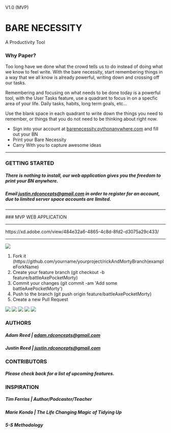 V1.0 (MVP)

# BARE NECESSITY
A Productivity Tool
                                                     
### Why Paper?
<p>Too long have we done what the crowd tells us to do instead of doing what we know to feel write. With the bare necessity, start remembering things in a way that we all know is already powerful, writing down and crossing off our tasks.</p>
<p>Remembering and focusing on what needs to be done today is a powerful tool, with the User Tasks feature, use a quadrant to focus in on a specfic area of your life. Daily tasks, habits, long term goals, etc...</p>
<p>Use the blank space in each quadrant to write down the things you need to remember, or things that you do not need to be thinking about right now.</p>

<ul>
  <li>Sign into your account at <a href="http://barenecessity.pythonanywhere.com">barenecessity.pythonanywhere.com</a> and fill out your BN</li>
  <li>Print your Bare Necessity</li>
  <li>Carry With you to capture awesome ideas</li>
</ul>


<hr>

### GETTING STARTED
##### There is nothing to install, our web application gives you the freedom to print your BN anywhere.
##### Email justin.rdconcepts@gmail.com in order to register for an account, due  to limited server space accounts are limited.


<hr>
### MVP WEB APPLICATION
<hr>
https://xd.adobe.com/view/484e32a6-4865-4c8d-8fd2-d3075a29c433/
<hr>

<img src="http://rdconcepts.design/wp-content/uploads/2017/08/BareReadMe-01-2.png"/>

<ol>
  <li>Fork it (https://github.com/yourname/yourproject/rickAndMortyBranch(exampleForkName)</li>
  <li>Create your feature branch (git checkout -b feature/battleAxePocketMorty)</li>
  <li>Commit your changes (git commit -am 'Add some battleAxePocketMorty')</li>
  <li>Push to the branch (git push origin feature/battleAxePocketMorty)</li>
  <li>Create a new Pull Request</li>
</ol>

<img style="width=25" src="http://rdconcepts.design/wp-content/uploads/2017/08/code_icons-01-1.png"/>
<img src="http://rdconcepts.design/wp-content/uploads/2017/08/icons-02.png"/>
<img src="http://rdconcepts.design/wp-content/uploads/2017/08/code_icons-05.png"/>
<img src="http://rdconcepts.design/wp-content/uploads/2017/08/icons-03.png"/>
<img src="http://rdconcepts.design/wp-content/uploads/2017/08/code_icons-04.png"/>

### AUTHORS
##### Adam Reed | adam.rdconcepts@gmail.com
##### Justin Reed | justin.rdconcepts@gmail.com

### CONTRIBUTORS
##### Please check back for a list of upcoming features.

### INSPIRATION

##### Tim Ferriss | Author/Podcaster/Teacher
##### Marie Kondo | The Life Changing Magic of Tidying Up
##### 5-S Methodology


